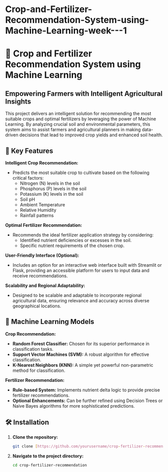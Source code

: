 # Crop-and-Fertilizer-Recommendation-System-using-Machine-Learning-week---1
# 🌾 Crop and Fertilizer Recommendation System using Machine Learning

## Empowering Farmers with Intelligent Agricultural Insights

This project delivers an intelligent solution for recommending the most suitable crops and optimal fertilizers by leveraging the power of Machine Learning. By analyzing crucial soil and environmental parameters, this system aims to assist farmers and agricultural planners in making data-driven decisions that lead to improved crop yields and enhanced soil health.

## 📌 Key Features

**Intelligent Crop Recommendation:**

* Predicts the most suitable crop to cultivate based on the following critical factors:
    * Nitrogen (N) levels in the soil
    * Phosphorus (P) levels in the soil
    * Potassium (K) levels in the soil
    * Soil pH
    * Ambient Temperature
    * Relative Humidity
    * Rainfall patterns

**Optimal Fertilizer Recommendation:**

* Recommends the ideal fertilizer application strategy by considering:
    * Identified nutrient deficiencies or excesses in the soil.
    * Specific nutrient requirements of the chosen crop.

**User-Friendly Interface (Optional):**

* Includes an option for an interactive web interface built with Streamlit or Flask, providing an accessible platform for users to input data and receive recommendations.

**Scalability and Regional Adaptability:**

* Designed to be scalable and adaptable to incorporate regional agricultural data, ensuring relevance and accuracy across diverse geographical locations.

## 🧠 Machine Learning Models

**Crop Recommendation:**

* **Random Forest Classifier:** Chosen for its superior performance in classification tasks.
* **Support Vector Machines (SVM):** A robust algorithm for effective classification.
* **K-Nearest Neighbors (KNN):** A simple yet powerful non-parametric method for classification.

**Fertilizer Recommendation:**

* **Rule-based System:** Implements nutrient delta logic to provide precise fertilizer recommendations.
* **Optional Enhancements:** Can be further refined using Decision Trees or Naive Bayes algorithms for more sophisticated predictions.

## 🛠️ Installation

1.  **Clone the repository:**
    ```bash
    git clone [https://github.com/yourusername/crop-fertilizer-recommendation.git](https://github.com/yourusername/crop-fertilizer-recommendation.git)
    ```
2.  **Navigate to the project directory:**
    ```bash
    cd crop-fertilizer-recommendation
    ```
